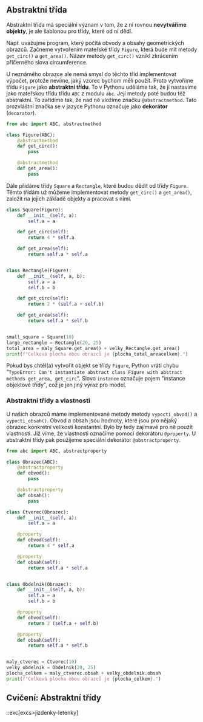 ## Abstraktní třída

Abstraktní třída má speciální význam v tom, že z ní rovnou **nevytváříme objekty**, je ale šablonou pro třídy, které od ní dědí.

Např. uvažujme program, který počítá obvody a obsahy geometrických obrazců. Začneme vytvořením mateřské třídy `Figure`, která bude mít metody `get_circ()` a `get_area()`. Název metody `get_circ()` vznikl zkrácením příčerného slova circumference.

U neznámého obrazce ale nemá smysl do těchto tříd implementovat výpočet, protože nevíme, jaký vzorec bychom měli použít. Proto vytvoříme třídu `Figure` jako **abstraktní třídu**. To v Pythonu uděláme tak, že jí nastavíme jako mateřskou třídu třídu `ABC` z modulu `abc`. Její metody poté budou též abstraktní. To zařídíme tak, že nad ně vložíme značku `@abstractmethod`. Tato prozvláštní značka se v jazyce Pythonu označuje jako **dekorátor** (`decorator`).

```python
from abc import ABC, abstractmethod

class Figure(ABC):
    @abstractmethod
    def get_circ():
        pass

    @abstractmethod
    def get_area():
        pass
```

Dále přidáme třídy `Square` a `Rectangle`, které budou dědit od třídy `Figure`. Těmto třídám už můžeme implementovat metody `get_circ()` a `get_area()`, založit na jejich základě objekty a pracovat s nimi.

```python
class Square(Figure):
    def __init__(self, a):
        self.a = a

    def get_circ(self):
        return 4 * self.a

    def get_area(self):
        return self.a * self.a


class Rectangle(Figure):
    def __init__(self, a, b):
        self.a = a
        self.b = b

    def get_circ(self):
        return 2 * (self.a + self.b)

    def get_area(self):
        return self.a * self.b


small_square = Square(10)
large_rectangle = Rectangle(20, 25)
total_area = maly_Square.get_area() + velky_Rectangle.get_area()
print(f"Celková plocha obou obrazců je {plocha_total_areacelkem}.")
```

Pokud bys chtěl(a) vytvořit objekt se třídy `Figure`, Python vrátí chybu "`TypeError: Can't instantiate abstract class Figure with abstract methods get_area, get_circ`". Slovo `instance` označuje pojem "instance objektové třídy", což je jen jiný výraz pro model.

### Abstraktní třídy a vlastnosti

U našich obrazců máme implementované metody metody `vypocti_obvod()` a `vypocti_obsah()`. Obvod a obsah jsou hodnoty, které jsou pro nějaký obrazec konkrétní velikosti konstantní. Bylo by tedy zajímavé pro ně použít vlastnosti. Jíž víme, že vlastnosti označíme pomocí dekorátoru `@property`. U abstraktní třídy pak použijeme speciální dekorátor `@abstractproperty`.

```python
from abc import ABC, abstractproperty

class Obrazec(ABC):
    @abstractproperty
    def obvod():
        pass

    @abstractproperty
    def obsah():
        pass

class Ctverec(Obrazec):
    def __init__(self, a):
        self.a = a

    @property
    def obvod(self):
        return 4 * self.a

    @property
    def obsah(self):
        return self.a * self.a


class Obdelnik(Obrazec):
    def __init__(self, a, b):
        self.a = a
        self.b = b

    @property
    def obvod(self):
        return 2 (self.a + self.b)

    @property
    def obsah(self):
        return self.a * self.b


maly_ctverec = Ctverec(10)
velky_obdelnik = Obdelnik(20, 25)
plocha_celkem = maly_ctverec.obsah + velky_obdelnik.obsah
print(f"Celková plocha obou obrazců je {plocha_celkem}.")
```

## Cvičení: Abstraktní třídy

::exc[excs>jizdenky-letenky]

